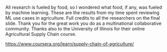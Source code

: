 All research is fueled by food, so I wondered what food, if any, was fueled by machine learning. These are the results from my time spent reviewing ML use cases in agriculture. Full credits to all the researchers on the final slide. Thank you for the great work you do as a multinational collaborative community. Thanks also to the University of Illinois for their online Agricultural Supply Chain course.

https://www.coursera.org/learn/supply-chain-of-agriculture/
